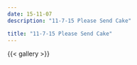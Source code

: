 ```yaml
---
date: 15-11-07
description: "11-7-15 Please Send Cake"

title: "11-7-15 Please Send Cake"
---
```

{{< gallery >}}
